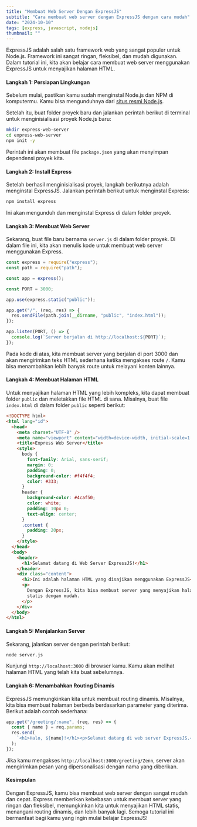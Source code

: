 ```yaml
---
title: "Membuat Web Server Dengan ExpressJS"
subtitle: "Cara membuat web server dengan ExpressJS dengan cara mudah"
date: "2024-10-10"
tags: [express, javascript, nodejs]
thumbnail: ""
---
```


ExpressJS adalah salah satu framework web yang sangat populer untuk Node.js. Framework ini sangat ringan, fleksibel, dan mudah digunakan. Dalam tutorial ini, kita akan belajar cara membuat web server menggunakan ExpressJS untuk menyajikan halaman HTML.

#### Langkah 1: Persiapan Lingkungan

Sebelum mulai, pastikan kamu sudah menginstal Node.js dan NPM di komputermu. Kamu bisa mengunduhnya dari [situs resmi Node.js](https://nodejs.org/).

Setelah itu, buat folder proyek baru dan jalankan perintah berikut di terminal untuk menginisialisasi proyek Node.js baru:

```bash
mkdir express-web-server
cd express-web-server
npm init -y
```

Perintah ini akan membuat file `package.json` yang akan menyimpan dependensi proyek kita.

#### Langkah 2: Install Express

Setelah berhasil menginisialisasi proyek, langkah berikutnya adalah menginstal ExpressJS. Jalankan perintah berikut untuk menginstal Express:

```bash
npm install express
```

Ini akan mengunduh dan menginstal Express di dalam folder proyek.

#### Langkah 3: Membuat Web Server

Sekarang, buat file baru bernama `server.js` di dalam folder proyek. Di dalam file ini, kita akan menulis kode untuk membuat web server menggunakan Express.

```javascript
const express = require("express");
const path = require("path");

const app = express();

const PORT = 3000;

app.use(express.static("public"));

app.get("/", (req, res) => {
  res.sendFile(path.join(__dirname, "public", "index.html"));
});

app.listen(PORT, () => {
  console.log(`Server berjalan di http://localhost:${PORT}`);
});
```

Pada kode di atas, kita membuat server yang berjalan di port 3000 dan akan mengirimkan teks HTML sederhana ketika mengakses route `/`. Kamu bisa menambahkan lebih banyak route untuk melayani konten lainnya.

#### Langkah 4: Membuat Halaman HTML

Untuk menyajikan halaman HTML yang lebih kompleks, kita dapat membuat folder `public` dan meletakkan file HTML di sana. Misalnya, buat file `index.html` di dalam folder `public` seperti berikut:

```html
<!DOCTYPE html>
<html lang="id">
  <head>
    <meta charset="UTF-8" />
    <meta name="viewport" content="width=device-width, initial-scale=1.0" />
    <title>Express Web Server</title>
    <style>
      body {
        font-family: Arial, sans-serif;
        margin: 0;
        padding: 0;
        background-color: #f4f4f4;
        color: #333;
      }
      header {
        background-color: #4caf50;
        color: white;
        padding: 10px 0;
        text-align: center;
      }
      .content {
        padding: 20px;
      }
    </style>
  </head>
  <body>
    <header>
      <h1>Selamat datang di Web Server ExpressJS!</h1>
    </header>
    <div class="content">
      <h2>Ini adalah halaman HTML yang disajikan menggunakan ExpressJS</h2>
      <p>
        Dengan ExpressJS, kita bisa membuat server yang menyajikan halaman HTML
        statis dengan mudah.
      </p>
    </div>
  </body>
</html>
```

#### Langkah 5: Menjalankan Server

Sekarang, jalankan server dengan perintah berikut:

```bash
node server.js
```

Kunjungi `http://localhost:3000` di browser kamu. Kamu akan melihat halaman HTML yang telah kita buat sebelumnya.

#### Langkah 6: Menambahkan Routing Dinamis

ExpressJS memungkinkan kita untuk membuat routing dinamis. Misalnya, kita bisa membuat halaman berbeda berdasarkan parameter yang diterima. Berikut adalah contoh sederhana:

```javascript
app.get("/greeting/:name", (req, res) => {
  const { name } = req.params;
  res.send(
    `<h1>Halo, ${name}!</h1><p>Selamat datang di web server ExpressJS.</p>`
  );
});
```

Jika kamu mengakses `http://localhost:3000/greeting/Zenn`, server akan mengirimkan pesan yang dipersonalisasi dengan nama yang diberikan.

#### Kesimpulan

Dengan ExpressJS, kamu bisa membuat web server dengan sangat mudah dan cepat. Express memberikan kebebasan untuk membuat server yang ringan dan fleksibel, memungkinkan kita untuk menyajikan HTML statis, menangani routing dinamis, dan lebih banyak lagi. Semoga tutorial ini bermanfaat bagi kamu yang ingin mulai belajar ExpressJS!
